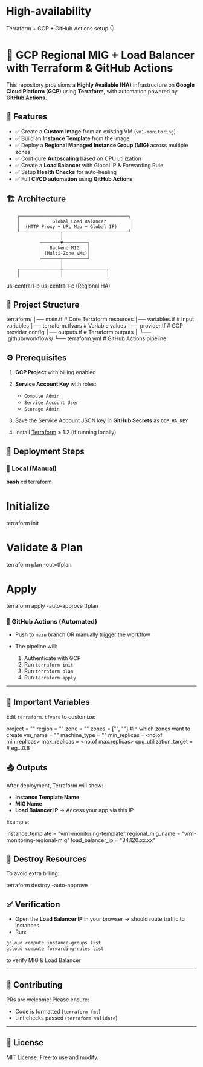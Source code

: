 # High-availability

Terraform + GCP + GitHub Actions setup 👇

# 🚀 GCP Regional MIG + Load Balancer with Terraform & GitHub Actions

This repository provisions a **Highly Available (HA)** infrastructure on **Google Cloud Platform (GCP)** using **Terraform**, with automation powered by **GitHub Actions**.


## 📌 Features

* ✅ Create a **Custom Image** from an existing VM (`vm1-monitoring`)
* ✅ Build an **Instance Template** from the image
* ✅ Deploy a **Regional Managed Instance Group (MIG)** across multiple zones
* ✅ Configure **Autoscaling** based on CPU utilization
* ✅ Create a **Load Balancer** with Global IP & Forwarding Rule
* ✅ Setup **Health Checks** for auto-healing
* ✅ Full **CI/CD automation** using **GitHub Actions**

## 🏗 Architecture


        ┌────────────────────────────────────────┐
        │            Global Load Balancer         │
        │  (HTTP Proxy + URL Map + Global IP)     │
        └───────────────┬────────────────────────┘
                        │
                ┌───────▼─────────┐
                │   Backend MIG   │
                │ (Multi-Zone VMs)│
                └───────┬─────────┘
                        │
        ┌───────────────┼────────────────┐
        │               │                │
  us-central1-b     us-central1-c   (Regional HA)



## 📂 Project Structure

terraform/
│── main.tf                 # Core Terraform resources
│── variables.tf            # Input variables
│── terraform.tfvars        # Variable values
│── provider.tf             # GCP provider config
│── outputs.tf              # Terraform outputs
│
└── .github/workflows/
    └── terraform.yml        # GitHub Actions pipeline


## ⚙️ Prerequisites

1. **GCP Project** with billing enabled
2. **Service Account Key** with roles:

   * `Compute Admin`
   * `Service Account User`
   * `Storage Admin`
3. Save the Service Account JSON key in **GitHub Secrets** as `GCP_HA_KEY`
4. Install [Terraform](https://developer.hashicorp.com/terraform/downloads) ≥ 1.2 (if running locally)



## 🚀 Deployment Steps

### 🔹 Local (Manual)

**bash**
cd terraform

# Initialize
terraform init

# Validate & Plan
terraform plan -out=tfplan

# Apply
terraform apply -auto-approve tfplan


### 🔹 GitHub Actions (Automated)

* Push to `main` branch OR manually trigger the workflow
* The pipeline will:

  1. Authenticate with GCP
  2. Run `terraform init`
  3. Run `terraform plan`
  4. Run `terraform apply`

---

## 🔑 Important Variables

Edit `terraform.tfvars` to customize:

project               = "<project-id>"
region                = "<region-name-of-existing-vm>"
zone                  = "<zone-name-of-existing-vm>"
zones                 = ["<zone1>", "<zone2>"]   #in which zones want to create
vm_name               = "<existing vm name>"
machine_type          = "<existing vm type>"
min_replicas          = <no.of min.replicas>
max_replicas          = <no.of max.replicas>
cpu_utilization_target = <cpu-target>  # eg...0.8



## 📤 Outputs

After deployment, Terraform will show:

* **Instance Template Name**
* **MIG Name**
* **Load Balancer IP** → Access your app via this IP

Example:

instance_template = "vm1-monitoring-template"
regional_mig_name = "vm1-monitoring-regional-mig"
load_balancer_ip  = "34.120.xx.xx"


## 🛑 Destroy Resources

To avoid extra billing:

terraform destroy -auto-approve


## ✅ Verification

* Open the **Load Balancer IP** in your browser → should route traffic to instances
* Run:

```bash
gcloud compute instance-groups list
gcloud compute forwarding-rules list
```

to verify MIG & Load Balancer

---

## 🤝 Contributing

PRs are welcome! Please ensure:

* Code is formatted (`terraform fmt`)
* Lint checks passed (`terraform validate`)

---

## 📜 License
MIT License. Free to use and modify.

